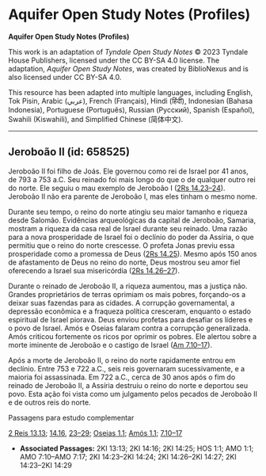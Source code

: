 # Aquifer Open Study Notes (Profiles)

**Aquifer Open Study Notes (Profiles)**

This work is an adaptation of *Tyndale Open Study Notes* © 2023 Tyndale House Publishers, licensed under the CC BY\-SA 4\.0 license. The adaptation, *Aquifer Open Study Notes*, was created by BiblioNexus and is also licensed under CC BY\-SA 4\.0\.

This resource has been adapted into multiple languages, including English, Tok Pisin, Arabic (عربي), French (Français), Hindi (हिंदी), Indonesian (Bahasa Indonesia), Portuguese (Português), Russian (Русский), Spanish (Español), Swahili (Kiswahili), and Simplified Chinese (简体中文).



--------------------------------

## Jeroboão II (id: 658525)

Jeroboão II foi filho de Joás. Ele governou como rei de Israel por 41 anos, de 793 a 753 a.C. Seu reinado foi mais longo do que o de qualquer outro rei do norte. Ele seguiu o mau exemplo de Jeroboão I ([2Rs 14\.23–24](https://ref.ly/2Kgs14:23-2Kgs14:24)). Jeroboão II não era parente de Jeroboão I, mas eles tinham o mesmo nome.

Durante seu tempo, o reino do norte atingiu seu maior tamanho e riqueza desde Salomão. Evidências arqueológicas da capital de Jeroboão, Samaria, mostram a riqueza da casa real de Israel durante seu reinado. Uma razão para a nova prosperidade de Israel foi o declínio do poder da Assíria, o que permitiu que o reino do norte crescesse. O profeta Jonas previu essa prosperidade como a promessa de Deus ([2Rs 14\.25](https://ref.ly/2Kgs14:25)). Mesmo após 150 anos de afastamento de Deus no reino do norte, Deus mostrou seu amor fiel oferecendo a Israel sua misericórdia ([2Rs 14\.26–27](https://ref.ly/2Kgs14:26-2Kgs14:27)).

Durante o reinado de Jeroboão II, a riqueza aumentou, mas a justiça não. Grandes proprietários de terras oprimiam os mais pobres, forçando\-os a deixar suas fazendas para as cidades. A corrupção governamental, a depressão econômica e a fraqueza política cresceram, enquanto o estado espiritual de Israel piorava. Deus enviou profetas para desafiar os líderes e o povo de Israel. Amós e Oseias falaram contra a corrupção generalizada. Amós criticou fortemente os ricos por oprimir os pobres. Ele alertou sobre a morte iminente de Jeroboão e o castigo de Israel ([Am 7\.10–17](https://ref.ly/Amos7:10-Amos7:17)).

Após a morte de Jeroboão II, o reino do norte rapidamente entrou em declínio. Entre 753 e 722 a.C., seis reis governaram sucessivamente, e a maioria foi assassinada. Em 722 a.C., cerca de 30 anos após o fim do reinado de Jeroboão II, a Assíria destruiu o reino do norte e deportou seu povo. Esta ação foi vista como um julgamento pelos pecados de Jeroboão II e de outros reis do norte.

Passagens para estudo complementar

[2 Reis 13\.13](https://ref.ly/2Kgs13:13); [14\.16](https://ref.ly/2Kgs14:16), [23–29](https://ref.ly/2Kgs14:23-2Kgs14:29); [Oseias 1\.1](https://ref.ly/Hos1:1); [Amós 1\.1](https://ref.ly/Amos1:1); [7\.10–17](https://ref.ly/Amos7:10-Amos7:17)

* **Associated Passages:** 2KI 13:13; 2KI 14:16; 2KI 14:25; HOS 1:1; AMO 1:1; AMO 7:10–AMO 7:17; 2KI 14:23–2KI 14:24; 2KI 14:26–2KI 14:27; 2KI 14:23–2KI 14:29

